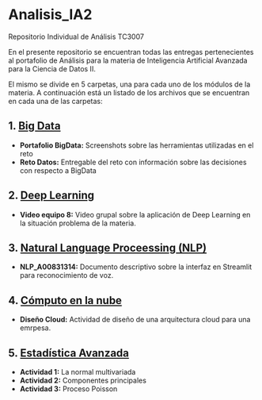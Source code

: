 # Analisis_IA2
Repositorio Individual de Análisis TC3007

En el presente repositorio se encuentran todas las entregas pertenecientes al portafolio de Análisis para la materia de Inteligencia Artificial Avanzada para la Ciencia de Datos II. 

El mismo se divide en 5 carpetas, una para cada uno de los módulos de la materia. A continuación está un listado de los archivos que se encuentran en cada una de las carpetas:

## 1. [Big Data](https://github.com/sofireyesm1/Analisis_IA2/tree/main/1.%20Big%20Data)
-  **Portafolio BigData:** Screenshots sobre las herramientas utilizadas en el reto
-  **Reto Datos:** Entregable del reto con información sobre las decisiones con respecto a BigData

## 2. [Deep Learning](https://github.com/sofireyesm1/Analisis_IA2/tree/main/2.%20Deep%20Learning)
- **Video equipo 8:** Video grupal sobre la aplicación de Deep Learning en la situación problema de la materia. 

## 3. [Natural Language Proceessing (NLP)](https://github.com/sofireyesm1/Analisis_IA2/tree/main/3.%20Natural%20Language%20Processing%20NLP)
- **NLP_A00831314:** Documento descriptivo sobre la interfaz en Streamlit para reconocimiento de voz.

## 4. [Cómputo en la nube](https://github.com/sofireyesm1/Analisis_IA2/tree/main/4.%20C%C3%B3mputo%20en%20la%20nube)
- **Diseño Cloud:** Actividad de diseño de una arquitectura cloud para una emrpesa.

## 5. [Estadística Avanzada](https://github.com/sofireyesm1/Analisis_IA2/tree/main/5.%20Estad%C3%ADstica%20Avanzada)
- **Actividad 1:** La normal multivariada
- **Actividad 2:** Componentes principales
- **Actividad 3:** Proceso Poisson

